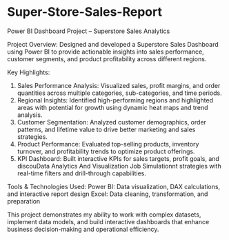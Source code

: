 # Super-Store-Sales-Report

Power BI Dashboard Project – Superstore Sales Analytics

Project Overview:
Designed and developed a Superstore Sales Dashboard using Power BI to provide actionable insights into sales performance, customer segments, and product profitability across different regions.

Key Highlights:
1. Sales Performance Analysis: Visualized sales, profit margins, and order quantities across multiple categories, sub-categories, and time periods.
2. Regional Insights: Identified high-performing regions and highlighted areas with potential for growth using dynamic heat maps and trend analysis.
3. Customer Segmentation: Analyzed customer demographics, order patterns, and lifetime value to drive better marketing and sales strategies.
4. Product Performance: Evaluated top-selling products, inventory turnover, and profitability trends to optimize product offerings.
5. KPI Dashboard: Built interactive KPIs for sales targets, profit goals, and discouData Analytics And Visualization Job Simulationnt strategies with real-time filters and drill-through capabilities.

Tools & Technologies Used:
Power BI: Data visualization, DAX calculations, and interactive report design
Excel: Data cleaning, transformation, and preparation

This project demonstrates my ability to work with complex datasets, implement data models, and build interactive dashboards that enhance business decision-making and operational efficiency.

